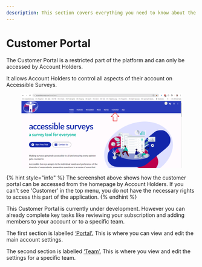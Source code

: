 ```yaml
---
description: This section covers everything you need to know about the Customer Portal
---
```


# Customer Portal

The Customer Portal is a restricted part of the platform and can only be accessed by Account Holders. &#x20;

It allows Account Holders to control all aspects of their account on Accessible Surveys. &#x20;

<figure><img src="../../.gitbook/assets/image.png" alt=""><figcaption></figcaption></figure>

{% hint style="info" %}
The screenshot above shows how the customer portal can be accessed from the homepage by Account Holders.  If you can't see 'Customer' in the top menu, you do not have the necessary rights to access this part of the application.
{% endhint %}

This Customer Portal is currently under development.   However you can already complete key tasks like reviewing your subscription and adding members to your account or to a specific team.

The first section is labelled [‘Portal’.](main-settings/)  This is where you can view and edit the main account settings. &#x20;

The second section is labelled [‘Team’.](presentation.md)  This is where you view and edit the settings for a specific team.
